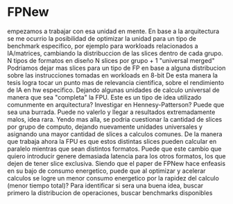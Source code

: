 # FPNew
empezamos a trabajar con esa unidad en mente.
En base a la arquitectura se me ocurrio la posibilidad de optimizar la unidad para un tipo de benchmark especifico, por ejemplo para workloads relacionados a IA/matrices, cambiando la distribuccion de las slices dentro de cada grupo.
N tipos de formatos en diseño
N slices por grupo + 1 "universal merged"
Podriamos dejar mas slices para un tipo de FP en base a alguna distribucion sobre las instrucciones tomadas en workloads en 8-bit
De esta manera la tesis logra tocar un punto mas de relevancia cientifica, sobre el rendimiento de IA en hw especifico. Dejando algunas unidades de calculo universal de manera que sea "completa" la FPU.
Este es un tipo de idea utilizado comunmente en arquitectura? Investigar en Hennesy-Patterson?
Puede que sea una burrada.
Puede no valerlo y llegar a resultados extremadamente malos, idea rara.
Yendo mas alla, se podria cuestionar la cantidad de slices por grupo de computo, dejando nuevamente unidades universales y asignando una mayor cantidad de slices a calculos comunes.
De la manera que trabaja ahora la FPU es que estos distintas slices pueden calcular en paralelo mientras que sean distintos formatos. Puede que este cambio que quiero introducir genere demasiada latencia para los otros formatos, los que dejen de tener slice exclusiva.
Siendo que el paper de FPNew hace enfeasis en su bajo de consumo energetico, puede que al optimizar y acelerar calculos se logre un menor consumo energetico por la rapidez del calculo (menor tiempo total)?
Para identificar si sera una buena idea, buscar primero la distribucion de operaciones, buscar benchmarks disponibles
